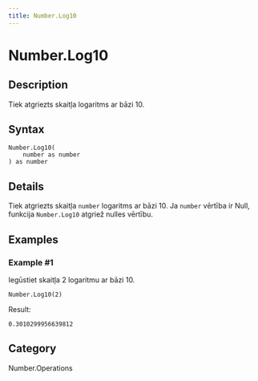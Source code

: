 ```yaml
---
title: Number.Log10
---
```


# Number.Log10


## Description

Tiek atgriezts skaitļa logaritms ar bāzi 10.


## Syntax

```powerquery
Number.Log10(
    number as number
) as number
```


## Details

Tiek atgriezts skaitļa <code>number</code> logaritms ar bāzi 10. Ja <code>number</code> vērtība ir Null, funkcija <code>Number.Log10</code> atgriež nulles vērtību.


## Examples

### Example #1 
Iegūstiet skaitļa 2 logaritmu ar bāzi 10.
```powerquery
Number.Log10(2)
```

Result: 
```powerquery
0.3010299956639812
```




## Category
Number.Operations
